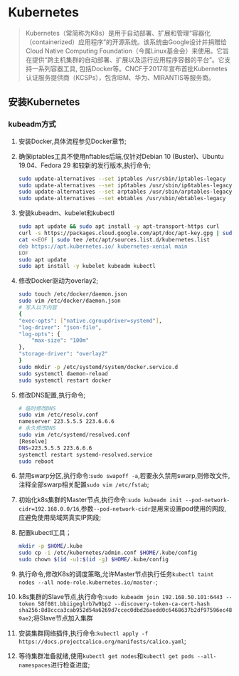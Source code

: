 # Kubernetes

> Kubernetes（常简称为K8s）是用于自动部署、扩展和管理“容器化（containerized）应用程序”的开源系统。该系统由Google设计并捐赠给Cloud Native Computing Foundation（今属Linux基金会）来使用。它旨在提供“跨主机集群的自动部署、扩展以及运行应用程序容器的平台”。它支持一系列容器工具, 包括Docker等。CNCF于2017年宣布首批Kubernetes认证服务提供商（KCSPs），包含IBM、华为、MIRANTIS等服务商。 

## 安装Kubernetes

### kubeadm方式

1. 安装Docker,具体流程参见Docker章节;
2. 确保iptables工具不使用nftables后端,仅针对Debian 10 (Buster)、Ubuntu 19.04、Fedora 29 和较新的发行版本,执行命令;

    ```bash
    sudo update-alternatives --set iptables /usr/sbin/iptables-legacy
    sudo update-alternatives --set ip6tables /usr/sbin/ip6tables-legacy
    sudo update-alternatives --set arptables /usr/sbin/arptables-legacy
    sudo update-alternatives --set ebtables /usr/sbin/ebtables-legacy
    ```
3. 安装kubeadm、kubelet和kubectl

    ```bash
    sudo apt update && sudo apt install -y apt-transport-https curl
    curl -s https://packages.cloud.google.com/apt/doc/apt-key.gpg | sudo apt-key add -
    cat <<EOF | sudo tee /etc/apt/sources.list.d/kubernetes.list
    deb https://apt.kubernetes.io/ kubernetes-xenial main
    EOF
    sudo apt update
    sudo apt install -y kubelet kubeadm kubectl
    ```
4. 修改Docker驱动为overlay2;

    ```bash
    sudo touch /etc/docker/daemon.json
    sudo vim /etc/docker/daemon.json
    # 写入以下内容
    {
    "exec-opts": ["native.cgroupdriver=systemd"],
    "log-driver": "json-file",
    "log-opts": {
        "max-size": "100m"
    },
    "storage-driver": "overlay2"
    }
    sudo mkdir -p /etc/systemd/system/docker.service.d
    sudo systemctl daemon-reload
    sudo systemctl restart docker
    ```
5. 修改DNS配置,执行命令;

    ```bash
    # 临时修改DNS
    sudo vim /etc/resolv.conf
    nameserver 223.5.5.5 223.6.6.6
    # 永久修改DNS
    sudo vim /etc/systemd/resolved.conf
    [Resolve]
    DNS=223.5.5.5 223.6.6.6
    systemctl restart systemd-resolved.service
    sudo reboot
    ```
6. 禁用swarp分区,执行命令:`sudo swapoff -a`,若要永久禁用swarp,则修改文件,注释全部swarp相关配置`sudo vim /etc/fstab`;
7. 初始化k8s集群的Master节点,执行命令:`sudo kubeadm init --pod-network-cidr=192.168.0.0/16`,参数`--pod-network-cidr`是用来设置pod使用的网段,应避免使用局域网真实IP网段;
8. 配置kubectl工具；

    ```bash
    mkdir -p $HOME/.kube
    sudo cp -i /etc/kubernetes/admin.conf $HOME/.kube/config
    sudo chown $(id -u):$(id -g) $HOME/.kube/config
    ```

9. 执行命令,修改K8s的调度策略,允许Master节点执行任务`kubectl taint nodes --all node-role.kubernetes.io/master-`;
10. k8s集群的Slave节点,执行命令:`sudo kubeadm join 192.168.50.101:6443 --token 58f08t.bbiigeglrb7w9bp2 --discovery-token-ca-cert-hash sha256:8d8ccca3cab952d54a6269d7ccec0dbd26aedd0c6468637b2df97596ec489ae2`;将Slave节点加入集群
11. 安装集群网络插件,执行命令:`kubectl apply -f https://docs.projectcalico.org/manifests/calico.yaml`;
12. 等待集群准备就绪,使用`kubectl get nodes`和`kubectl get pods --all-namespaces`进行检查进度;